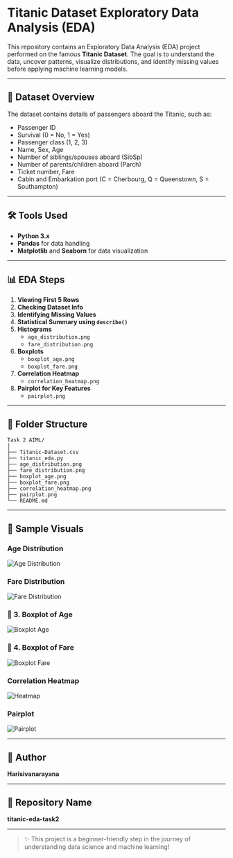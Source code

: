 # Titanic Dataset Exploratory Data Analysis (EDA)

This repository contains an Exploratory Data Analysis (EDA) project performed on the famous **Titanic Dataset**. The goal is to understand the data, uncover patterns, visualize distributions, and identify missing values before applying machine learning models.

---

## 📁 Dataset Overview

The dataset contains details of passengers aboard the Titanic, such as:

- Passenger ID
- Survival (0 = No, 1 = Yes)
- Passenger class (1, 2, 3)
- Name, Sex, Age
- Number of siblings/spouses aboard (SibSp)
- Number of parents/children aboard (Parch)
- Ticket number, Fare
- Cabin and Embarkation port (C = Cherbourg, Q = Queenstown, S = Southampton)

---

## 🛠️ Tools Used

- **Python 3.x**
- **Pandas** for data handling
- **Matplotlib** and **Seaborn** for data visualization

---

## 📊 EDA Steps

1. **Viewing First 5 Rows**  
2. **Checking Dataset Info**  
3. **Identifying Missing Values**  
4. **Statistical Summary using `describe()`**  
5. **Histograms**  
   - `age_distribution.png`
   - `fare_distribution.png`
6. **Boxplots**  
   - `boxplot_age.png`
   - `boxplot_fare.png`
7. **Correlation Heatmap**  
   - `correlation_heatmap.png`
8. **Pairplot for Key Features**  
   - `pairplot.png`

---

## 📁 Folder Structure

```
Task 2 AIML/
│
├── Titanic-Dataset.csv
├── titanic_eda.py
├── age_distribution.png
├── fare_distribution.png
├── boxplot_age.png
├── boxplot_fare.png
├── correlation_heatmap.png
├── pairplot.png
└── README.md
```

---

## 📸 Sample Visuals

### Age Distribution  
![Age Distribution](age_distribution.png)

### Fare Distribution  
![Fare Distribution](fare_distribution.png)

### 🔹 3. Boxplot of Age
![Boxplot Age](boxplot_age.png)

### 🔹 4. Boxplot of Fare
![Boxplot Fare](boxplot_fare.png)

### Correlation Heatmap  
![Heatmap](correlation_heatmap.png)

### Pairplot  
![Pairplot](pairplot_selected.png)

---

## 🧑 Author

**Harisivanarayana**

---

## 🔗 Repository Name

**titanic-eda-task2**

---

> ✨ This project is a beginner-friendly step in the journey of understanding data science and machine learning!
